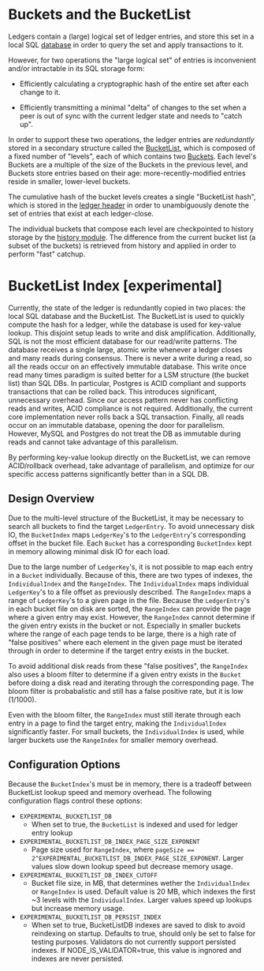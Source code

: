 # Buckets and the BucketList

Ledgers contain a (large) logical set of ledger entries, and store this set in a
local SQL [database](../database) in order to query the set and apply
transactions to it.

However, for two operations the "large logical set" of entries is inconvenient
and/or intractable in its SQL storage form:

- Efficiently calculating a cryptographic hash of the entire set after each
  change to it.

- Efficiently transmitting a minimal "delta" of changes to the set when a peer
  is out of sync with the current ledger state and needs to "catch up".

In order to support these two operations, the ledger entries are *redundantly*
stored in a secondary structure called the [BucketList](BucketList.h), which is
composed of a fixed number of "levels", each of which contains two
[Buckets](Bucket.h). Each level's Buckets are a multiple of the size of the
Buckets in the previous level, and Buckets store entries based on their age:
more-recently-modified entries reside in smaller, lower-level buckets.

The cumulative hash of the bucket levels creates a single "BucketList hash",
which is stored in the [ledger header](../xdr/Stellar-ledger.x) in order to
unambiguously denote the set of entries that exist at each ledger-close.

The individual buckets that compose each level are checkpointed to history
storage by the [history module](../history). The difference from the current bucket list (a subset
of the buckets) is retrieved from history and applied in order to perform "fast" catchup.

# BucketList Index [experimental]

Currently, the state of the ledger is redundantly copied in two places: the local SQL database
and the BucketList. The BucketList is used to quickly compute the hash for a ledger, while the
database is used for key-value lookup. This disjoint setup leads to write and disk amplification.
Additionally, SQL is not the most efficient database for our read/write patterns. The database
receives a single large, atomic write whenever a ledger closes and many
reads during consensus. There is never a write during a read, so all the reads occur on an
effectively
immutable database. This write once read many times paradigm is suited better for a LSM structure
(the bucket list) than SQL DBs. In particular, Postgres is ACID compliant and supports
transactions that can be rolled back. This introduces significant, unnecessary overhead.
Since our access pattern never has conflicting reads and writes, ACID compliance is not required.
Additionally, the current core implementation never rolls back a SQL transaction. Finally,
all reads occur on an immutable database, opening the door for parallelism.
However, MySQL and Postgres do not treat the DB as immutable during reads
and cannot take advantage of this parallelism.

By performing key-value lookup directly on the BucketList, we can remove ACID/rollback overhead,
take advantage of parallelism, and optimize for our specific access patterns significantly better
than in a SQL DB.

## Design Overview

Due to the multi-level structure of the BucketList, it may be necessary to search all buckets
to find the target `LedgerEntry`. To avoid unnecessary disk IO, the `BucketIndex` maps
`LedgerKey`'s to the `LedgerEntry`'s corresponding offset in the bucket file. Each `Bucket` has a
corresponding `BucketIndex` kept in memory allowing minimal disk IO for each load.

Due to the large number of `LedgerKey`'s, it is not possible to map each entry in a
`Bucket` individually. Because of this, there are two types of indexes, the
`IndividualIndex` and the `RangeIndex`. The `IndividualIndex` maps individual `LedgerKey`'s to a file offset as previously described. The `RangeIndex` maps a range of
`LedgerKey`'s to a given page in the file. Because the `LedgerEntry`'s in each
bucket file on disk are sorted, the `RangeIndex` can provide the page where a given
entry may exist. However, the `RangeIndex` cannot determine if the given entry exists
in the bucket or not. Especially in smaller buckets where the range of each page tends to
be large, there is a high rate of "false positives" where each element in the given page
must be iterated through in order to determine if the target entry exists in the bucket.

To avoid additional disk reads from these "false positives", the `RangeIndex` also uses a
bloom filter to determine if a given entry exists in the `Bucket` before doing a disk read
and iterating through the corresponding page. The bloom filter is probabalistic and still
has a false positive rate, but it is low (1/1000).

Even with the bloom filter, the `RangeIndex` must still iterate through each entry in a
page to find the target entry, making the `IndividualIndex` significantly faster. For
small buckets, the `IndividualIndex` is used, while larger buckets use the `RangeIndex`
for smaller memory overhead.

## Configuration Options

Because the `BucketIndex`'s must be in memory, there is a tradeoff between BucketList
lookup speed and memory overhead. The following configuration flags control these options:

- `EXPERIMENTAL_BUCKETLIST_DB`
  - When set to true, the `BucketList` is indexed and used for ledger entry lookup
- `EXPERIMENTAL_BUCKETLIST_DB_INDEX_PAGE_SIZE_EXPONENT`
  - Page size used for `RangeIndex`, where `pageSize ==
    2^EXPERIMENTAL_BUCKETLIST_DB_INDEX_PAGE_SIZE_EXPONENT`.
    Larger values slow down lookup speed but
    decrease memory usage.
- `EXPERIMENTAL_BUCKETLIST_DB_INDEX_CUTOFF`
  - Bucket file size, in MB, that determines wether the `IndividualIndex` or
   `RangeIndex` is used.
    Default value is 20 MB, which indexes the first ~3 levels with the `IndividualIndex`.
    Larger values speed up lookups but increase memory usage.
- `EXPERIMENTAL_BUCKETLIST_DB_PERSIST_INDEX`
  - When set to true, BucketListDB indexes are saved to disk to avoid reindexing
    on startup. Defaults to true, should only be set to false for testing purposes.
    Validators do not currently support persisted indexes. If NODE_IS_VALIDATOR=true,
    this value is ingnored and indexes are never persisted.
